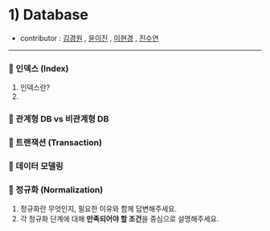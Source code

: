 # 1) Database 
- contributor : [김경원](https://github.com/shining8543) , [윤이진](https://github.com/483759) , [이현경](https://github.com/honggoii) , [진수연](https://github.com/jjuyeon)
<hr/>

### :notebook_with_decorative_cover: 인덱스 (Index)
1. 인덱스란?
2. 

### :notebook_with_decorative_cover: 관계형 DB vs 비관계형 DB

### :notebook_with_decorative_cover: 트랜잭션 (Transaction)

### :notebook_with_decorative_cover: 데이터 모델링

### :notebook_with_decorative_cover: 정규화 (Normalization)
1. 정규화란 무엇인지, 필요한 이유와 함께 답변해주세요.
2. 각 정규화 단계에 대해 **만족되어야 할 조건**을 중심으로 설명해주세요.
